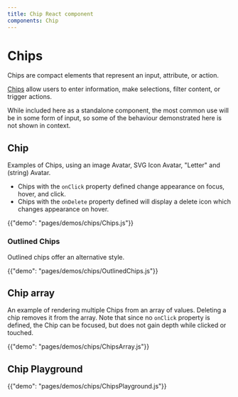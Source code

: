 ```yaml
---
title: Chip React component
components: Chip
---
```


# Chips

<p class="description">Chips are compact elements that represent an input, attribute, or action.</p>

[Chips](https://material.io/design/components/chips.html) allow users to enter information, make selections, filter content, or trigger actions.

While included here as a standalone component, the most common use will
be in some form of input, so some of the behaviour demonstrated here is
not shown in context.

## Chip

Examples of Chips, using an image Avatar, SVG Icon Avatar, "Letter"
and (string) Avatar.

- Chips with the `onClick` property defined change appearance on focus,
  hover, and click.
- Chips with the `onDelete` property defined will display a delete
  icon which changes appearance on hover.

{{"demo": "pages/demos/chips/Chips.js"}}

### Outlined Chips

Outlined chips offer an alternative style.

{{"demo": "pages/demos/chips/OutlinedChips.js"}}

## Chip array

An example of rendering multiple Chips from an array of values.
Deleting a chip removes it from the array. Note that since no
`onClick` property is defined, the Chip can be focused, but does not
gain depth while clicked or touched.

{{"demo": "pages/demos/chips/ChipsArray.js"}}

## Chip Playground

{{"demo": "pages/demos/chips/ChipsPlayground.js"}}
